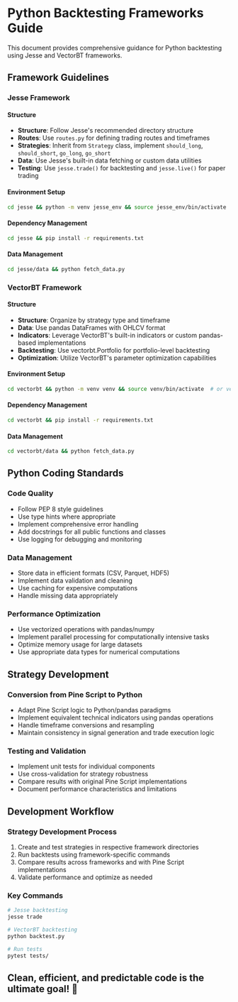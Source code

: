 # Python Backtesting Frameworks Guide

This document provides comprehensive guidance for Python backtesting using Jesse and VectorBT frameworks.

## Framework Guidelines

### Jesse Framework

#### Structure
- **Structure**: Follow Jesse's recommended directory structure
- **Routes**: Use `routes.py` for defining trading routes and timeframes
- **Strategies**: Inherit from `Strategy` class, implement `should_long`, `should_short`, `go_long`, `go_short`
- **Data**: Use Jesse's built-in data fetching or custom data utilities
- **Testing**: Use `jesse.trade()` for backtesting and `jesse.live()` for paper trading

#### Environment Setup
```bash
cd jesse && python -m venv jesse_env && source jesse_env/bin/activate  # or jesse_env\Scripts\activate on Windows
```

#### Dependency Management
```bash
cd jesse && pip install -r requirements.txt
```

#### Data Management
```bash
cd jesse/data && python fetch_data.py
```

### VectorBT Framework

#### Structure
- **Structure**: Organize by strategy type and timeframe
- **Data**: Use pandas DataFrames with OHLCV format
- **Indicators**: Leverage VectorBT's built-in indicators or custom pandas-based implementations
- **Backtesting**: Use vectorbt.Portfolio for portfolio-level backtesting
- **Optimization**: Utilize VectorBT's parameter optimization capabilities

#### Environment Setup
```bash
cd vectorbt && python -m venv venv && source venv/bin/activate  # or venv\Scripts\activate on Windows
```

#### Dependency Management
```bash
cd vectorbt && pip install -r requirements.txt
```

#### Data Management
```bash
cd vectorbt/data && python fetch_data.py
```

## Python Coding Standards

### Code Quality
- Follow PEP 8 style guidelines
- Use type hints where appropriate
- Implement comprehensive error handling
- Add docstrings for all public functions and classes
- Use logging for debugging and monitoring

### Data Management
- Store data in efficient formats (CSV, Parquet, HDF5)
- Implement data validation and cleaning
- Use caching for expensive computations
- Handle missing data appropriately

### Performance Optimization
- Use vectorized operations with pandas/numpy
- Implement parallel processing for computationally intensive tasks
- Optimize memory usage for large datasets
- Use appropriate data types for numerical computations

## Strategy Development

### Conversion from Pine Script to Python
- Adapt Pine Script logic to Python/pandas paradigms
- Implement equivalent technical indicators using pandas operations
- Handle timeframe conversions and resampling
- Maintain consistency in signal generation and trade execution logic

### Testing and Validation
- Implement unit tests for individual components
- Use cross-validation for strategy robustness
- Compare results with original Pine Script implementations
- Document performance characteristics and limitations

## Development Workflow

### Strategy Development Process
1. Create and test strategies in respective framework directories
2. Run backtests using framework-specific commands
3. Compare results across frameworks and with Pine Script implementations
4. Validate performance and optimize as needed

### Key Commands
```bash
# Jesse backtesting
jesse trade

# VectorBT backtesting
python backtest.py

# Run tests
pytest tests/
```

## Clean, efficient, and predictable code is the ultimate goal! 🚀
